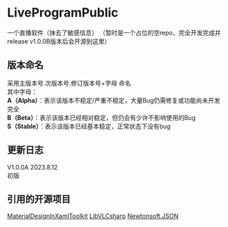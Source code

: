 # LiveProgramPublic
一个直播软件（抹去了敏感信息）
（暂时是一个占位的空repo，完全开发完成并release v1.0.0B版本后会开源到这里）
## 版本命名
采用主版本号.次版本号.修订版本号+字母 命名  
其中字母：  
**A（Alpha）**：表示该版本不稳定/严重不稳定，大量Bug仍需修复或功能尚未开发完全  
**B（Beta）**：表示该版本已经相对稳定，但仍会有少许不影响使用的Bug  
**S（Stable）**：表示该版本已经基本稳定，正常状态下没有bug  
## 更新日志
V1.0.0A 2023.8.12  
初版
## 引用的开源项目
[MaterialDesignInXamlToolkit](https://github.com/MaterialDesignInXAML/MaterialDesignInXamlToolkit)
[LibVLCsharp](https://code.videolan.org/videolan/LibVLCSharp)
[Newtonsoft.JSON](https://github.com/JamesNK/Newtonsoft.Json)
